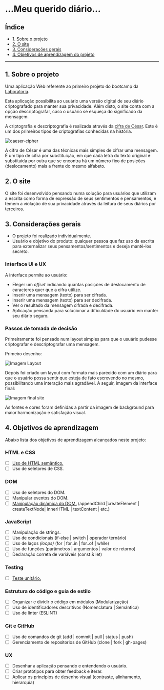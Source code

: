 # ...Meu querido diário...

## Índice

* [1. Sobre o projeto](#1-sobre-o-projeto)
* [2. O site](#2-o-site)
* [3. Considerações gerais](#4-considerações-gerais)
* [4. Objetivos de aprendizagem do projeto](#5-objetivos-de-aprendizagem)

***

## 1. Sobre o projeto

Uma aplicação Web referente ao primeiro projeto do bootcamp da [Laboratoria](https://www.laboratoria.la/br).

Esta aplicação possibilita ao usuário uma versão digital de seu diário criptografado para manter sua privacidade. Além disto, o site conta com a opção descriptografar, caso o usuário se esqueça do significado da mensagem.

A criptografia e descriptografia é realizada através da [cifra de
César](https://pt.wikipedia.org/wiki/Cifra_de_C%C3%A9sar). Este é um dos primeiros tipos de criptografias conhecidas na história. 

![caeser-cipher](https://user-images.githubusercontent.com/11894994/60990999-07ffdb00-a320-11e9-87d0-b7c291bc4cd1.png)

A cifra de César é uma das técnicas mais simples de cifrar uma mensagem. É um
tipo de cifra por substituição, em que cada letra do texto original é
substituida por outra que se encontra há um número fixo de posições
(deslocamento) mais a frente do mesmo alfabeto.


## 2. O site

O site foi desenvolvido pensando numa solução para usuários que utilizam a escrita como forma de expressão de seus sentimentos e pensamentos, e temem a violação de sua privacidade através da leitura de seus diários por terceiros. 


## 3. Considerações gerais

* O projeto foi realizado individualmente.
* Usuário e objetivo do produto: qualquer pessoa que faz uso da escrita para externalizar seus pensamentos/sentimentos e deseja mantê-los secreto.

### Interface UI e UX

A interface permite ao usuário:

* Eleger um _offset_ indicando quantas posições de deslocamento de caracteres
  quer que a cifra utilize.
* Inserir uma mensagem (texto) para ser cifrada.
* Inserir uma mensagem (texto) para ser decifrada.
* Ver o resultado da mensagem cifrada e decifrada.
* Aplicação pensanda para solucionar a dificuldade do usuário em manter seu diário seguro.

### Passos de tomada de decisão


Primeiramente foi pensado num layout simples para que o usuário pudesse criptografar e descriptografar uma mensagem.

Primeiro desenho:

![Imagem Layout]()

Depois foi criado um layout com formato mais parecido com um diário para que o usuário possa sentir que esteja de fato escrevendo no mesmo, possibilitando uma interação mais agradável. A seguir, imagem da interface final:

![Imagem final site]()


As fontes e cores foram definidas a partir da imagem de background para maior harmonização e satisfação visual.



## 4. Objetivos de aprendizagem

Abaixo lista dos objetivos de aprendizagem alcançados neste projeto:

### HTML e CSS

* [ ] [Uso de HTML semântico.](https://developer.mozilla.org/pt-BR/docs/Glossario/Semantica#Sem%C3%A2ntica_em_HTML)
* [ ] Uso de seletores de CSS.

### DOM

* [ ] Uso de seletores do DOM.
* [ ] Manipular eventos do DOM.
* [ ] [Manipulação dinâmica do DOM.](https://developer.mozilla.org/pt-BR/docs/DOM/Referencia_do_DOM/Introdu%C3%A7%C3%A3o)
(appendChild |createElement | createTextNode| innerHTML | textContent | etc.)

### JavaScript

* [ ] Manipulação de strings.
* [ ] Uso de condicionais (if-else | switch | operador ternário)
* [ ] Uso de laços _(loops)_ (for | for..in | for..of | while)
* [ ] Uso de funções (parâmetros | argumentos | valor de retorno)
* [ ] Declaração correta de variáveis (const & let)

### Testing

* [ ] [Teste unitário.](https://jestjs.io/docs/pt-BR/getting-started)

### Estrutura do código e guia de estilo

* [ ] Organizar e dividir o código em módulos (Modularização)
* [ ] Uso de identificadores descritivos (Nomenclatura | Semântica)
* [ ] Uso de linter (ESLINT)

### Git e GitHub

* [ ] Uso de comandos de git (add | commit | pull | status | push)
* [ ] Gerenciamento de repositorios de GitHub (clone | fork | gh-pages)

### UX

* [ ] Desenhar a aplicação pensando e entendendo o usuário.
* [ ] Criar protótipos para obter feedback e iterar.
* [ ] Aplicar os princípios de desenho visual (contraste, alinhamento, hierarquia)
